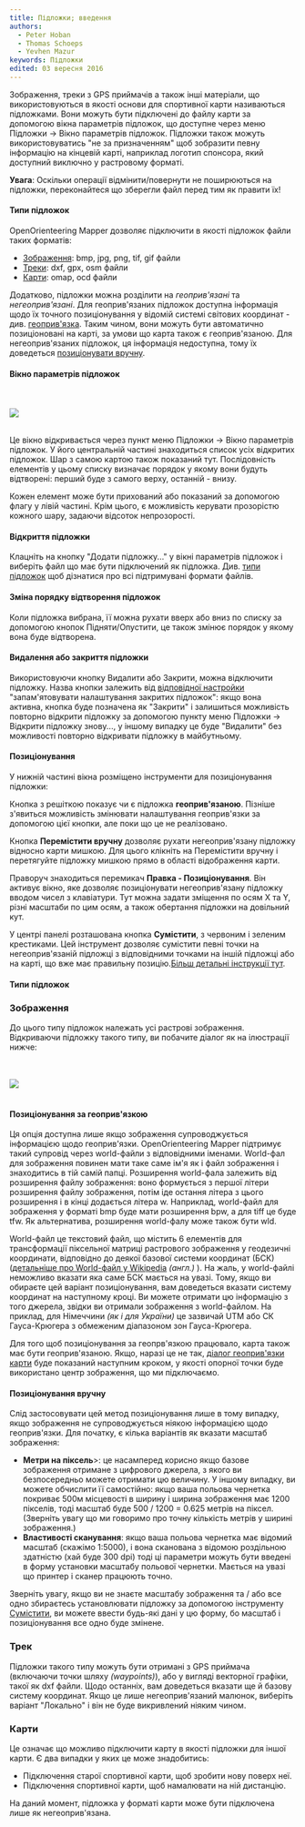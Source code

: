 ```yaml
---
title: Підложки; введення
authors:
  - Peter Hoban
  - Thomas Schoeps
  - Yevhen Mazur
keywords: Підложки
edited: 03 вересня 2016
---
```


Зображення, треки з GPS приймачів а також інші матеріали, що використовуються в якості основи для спортивної карти називаються підложками. Вони можуть бути підключені до файлу карти за допомогою вікна параметрів підложок, що доступне через меню Підложки -&gt; Вікно параметрів підложок. Підложки також можуть використовуватись "не за призначенням" щоб зобразити певну інформацію на кінцевій карті, наприклад логотип спонсора, який доступний виключно у растровому форматі.

**Увага**: Оскільки операції відмінити/повернути не поширюються на підложки, переконайтеся що зберегли файл перед тим як правити їх!

#### <a id="types">Типи підложок</a>
OpenOrienteering Mapper дозволяє підключити в якості підложок файли таких форматів:

* [Зображення](#type_image): bmp, jpg, png, tif, gif файли
* [Треки](#type_track): dxf, gpx, osm файли
* [Карти](#type_map): omap, ocd файли


Додатково, підложки можна розділити на *геоприв'язані* та *негеоприв'язані*. Для геоприв'язаних підложок доступна інформація щодо їх точного позиціонування у відомій системі світових координат - див. [геоприв'язка](georeferencing.md). Таким чином, вони можуть бути автоматично позиціоновані на карті, за умови що карта також є геоприв'язаною. Для негеоприв'язаних підложок, ця інформація недоступна, тому їх доведеться [позиціонувати вручну](#positioning).

#### <a name="setup">Вікно параметрів підложок</a> ####

<br/><br/><img src="images/template_setup_window.png" border="0" /><br/><br/>

Це вікно відкривається через пункт меню Підложки -&gt; Вікно параметрів підложок. У його центральній частині знаходиться список усіх відкритих підложок. Шар з самою картою також показаний тут. Послідовність елементів у цьому списку визначає порядок у якому вони будуть відтворені: перший буде з самого верху, останній - внизу.

Кожен елемент може бути прихований або показаний за допомогою флагу у лівій частині. Крім цього, є можливість керувати прозорістю кожного шару, задаючи відсоток непрозорості.

#### <a id="open">Відкриття підложки</a> ####
Клацніть на кнопку "Додати підложку..." у вікні параметрів підложок і виберіть файл що має бути підключений як підложка. Див. [типи підложок](#types) щоб дізнатися про всі підтримувані формати файлів.

#### <a id="draw_order">Зміна порядку відтворення підложок</a> ####
Коли підложка вибрана, її можна рухати вверх або вниз по списку за допомогою кнопок Підняти/Опустити, це також змінює порядок у якому вона буде відтворена.

#### <a id="close">Видалення або закриття підложки</a> ####
Використовуючи кнопку Видалити або Закрити, можна відключити підложку. Назва кнопки залежить від [відповідної настройки](settings.md#keep_closed_templates) "запам'ятовувати налаштування закритих підложок": якщо вона активна, кнопка буде позначена як "Закрити" і залишиться можливість повторно відкрити підложку за допомогою пункту меню Підложки -&gt; Відкрити підложку знову..., у іншому випадку це буде "Видалити" без можливості повторно відкривати підложку в майбутньому.

#### <a id="positioning">Позиціонування</a> ####
У нижній частині вікна розміщено інструменти для позиціонування підложки:

Кнопка з решіткою показує чи є підложка **геоприв'язаною**. Пізніше з'явиться можливість змінювати налаштування геоприв'язки за допомогою цієї кнопки, але поки що це не реалізовано.

Кнопка **Перемістити вручну** дозволяє рухати негеоприв'язану підложку відносно карти мишкою. Для цього клікніть на Перемістити вручну і перетягуйте підложку мишкою прямо в області відображення карти.

Праворуч знаходиться перемикач **Правка - Позиціонування**. Він активує вікно, яке дозволяє позиціонувати негеоприв'язану підложку вводом чисел з клавіатури. Тут можна задати зміщення по осям X та Y, різні масштаби по цим осям, а також обертання підложки на довільний кут.

<a name="adjust">У центрі панелі розташована кнопка **Сумістити**, з червоним і зеленим крестиками. Цей інструмент дозволяє сумістити певні точки на негеоприв'язаній підложці з відповідними точками на іншій підложці або на карті, що вже має правильну позицію.[Більш детальні інструкції тут](template_adjust.md).


#### Типи підложок

### <a name="type_image">Зображення</a>

До цього типу підложок належать усі растрові зображення. Відкриваючи підложку такого типу, ви побачите діалог як на ілюстрації нижче:

<br/><br/><img src="images/template_image_positioning.png" border="0" /><br/><br/>

#### Позиціонування за геоприв'язкою

Ця опція доступна лише якщо зображення супроводжується інформацією щодо геоприв'язки. OpenOrienteering Mapper підтримує такий супровід через world-файли з відповідними іменами. World-фал для зображення повинен мати таке саме ім'я як і файл зображення і знаходитись в тій самій папці. Розширення world-фала залежить від розширення файлу зображення: воно формується з першої літери розширення файлу зображення, потім іде остання літера з цього розширення і в кінці додається літера w. Наприклад, world-файл для зображення у форматі bmp буде мати розширення bpw, а для tiff це буде tfw. Як альтернатива, розширення world-фалу може також бути wld.

World-файл це текстовий файл, що містить 6 елементів для трансформації піксельної матриці растрового зображення у геодезичні координати, відповідно до деякої базової системи координат (БСК) ([детальніше про World-файл у Wikipedia](http://en.wikipedia.org/wiki/World_file) *(англ.)* ). На жаль, у world-файлі неможливо вказати яка саме БСК мається на увазі. Тому, якщо ви обираєте цей варіант позиціонування, вам доведеться вказати систему координат на наступному кроці. Ви можете отримати цю інформацію з того джерела, звідки ви отримали зображення з world-файлом. На приклад, для Німеччини *(як і для України)* це зазвичай UTM або СК Гауса-Крюгера з обмеженим діапазоном зон Гауса-Крюгера.

Для того щоб позиціонування за геопрв'язкою працювало, карта також має бути геоприв'язаною. Якщо, наразі це не так, [діалог геоприв'язки карти](georeferencing.md) буде показаний наступним кроком, у якості опорної точки буде використано центр зображення, що ми підключаємо.

#### Позиціонування вручну

Слід застосовувати цей метод позиціонування лише в тому випадку, якщо зображення не супроводжується ніякою інформацією щодо геоприв'язки. Для початку, є кілька варіантів як вказати масштаб зображення:


* **Метри на піксель**>: це насамперед корисно якщо базове зображення отримане з цифрового джерела, з якого ви безпосередньо можете отримати цю величину. У іншому випадку, ви можете обчислити її самостійно: якщо ваша польова чернетка покриває 500м місцевості в ширину і ширина зображення має 1200 пікселів, тоді масштаб буде 500 / 1200 = 0.625 метрів на піксел. (Зверніть увагу що ми говоримо про точну кількість метрів у ширині зображення.)
* **Властивості сканування**: якщо ваша польова чернетка має відомий масштаб (скажімо 1:5000), і вона сканована з відомою роздільною здатністю (хай буде 300 dpi) тоді ці параметри можуть бути введені в форму установки масштабу польової чернетки. Мається на увазі що принтер і сканер працюють точно.


Зверніть увагу, якщо ви не знаєте масштабу зображення та / або все одно збираєтесь установлювати підложку за допомогою інструменту [Сумістити](#adjust), ви можете ввести будь-які дані у цю форму, бо масштаб і позиціонування все одно буде змінене.

### <a name="type_track">Трек</a>

Підложки такого типу можуть бути отримані з GPS приймача (включаючи точки шляху *(waypoints)*), або у вигляді векторної графіки, такої як dxf файли. Щодо останніх, вам доведеться вказати ще й базову систему координат. Якщо це лише негеоприв'язаний малюнок, виберіть варіант "Локально" і він не буде викривлений ніяким чином.

### <a name="type_map">Карти</a>

Це означає що можливо підключити карту в якості підложки для іншої карти. Є два випадки у яких це може знадобитись:

* Підключення старої спортивної карти, щоб зробити нову поверх неї.
* Підключення спортивної карти, щоб намалювати на ній дистанцію.

На даний момент, підложка у форматі карти може бути підключена лише як негеоприв'язана.

